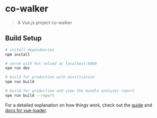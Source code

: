 # co-walker

> A Vue.js project co-walker

## Build Setup

``` bash
# install dependencies
npm install

# serve with hot reload at localhost:6060
npm run dev

# build for production with minification
npm run build

# build for production and view the bundle analyzer report
npm run build --report
```

For a detailed explanation on how things work, check out the [guide](http://vuejs-templates.github.io/webpack/) and [docs for vue-loader](http://vuejs.github.io/vue-loader).
